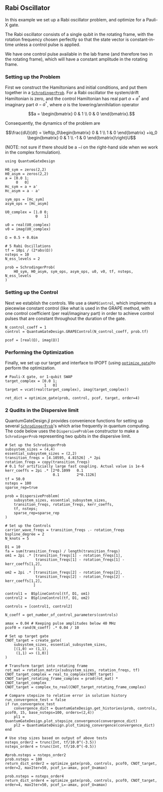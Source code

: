 ## Rabi Oscillator
In this example we set up a Rabi oscillator problem, and optimize for a Pauli-X
gate.

The Rabi oscillator consists of a single qubit in the rotating frame, with
the rotation frequency chosen perfectly so that the state vector is
constant-in-time unless a control pulse is applied.

We have one control pulse available in the lab frame (and therefore two in the
rotating frame), which will have a constant amplitude in the rotating frame.

### Setting up the Problem
First we construct the Hamiltonians and initial conditions, and put them
together in a [`SchrodingerProb`](@ref). For a Rabi oscillator the system/drift
Hamiltonian is zero, and the control Hamiltonian has real part $a+a^\dagger$ and
imaginary part $a-a^\dagger$, where $a$ is the lowering/annihilation operator
```math
a = \begin{bmatrix} 0 & 1 \\ 0 & 0 \end{bmatrix}.
```
Consequently, the dynamics of the problem are
```math
\frac{dU}{dt} = \left(p_0\begin{bmatrix} 0 & 1 \\ 1 & 0 \end{bmatrix} +iq_0
\begin{bmatrix} 0 & 1 \\ -1 & 0 \end{bmatrix}\right)U
```
(NOTE: not sure if there should be a $-i$ on the right-hand side when we work in
the complex formulation).

```
using QuantumGateDesign

H0_sym = zeros(2,2)
H0_asym = zeros(2,2)
a = [0.0 1;
     0   0]
Hc_sym = a + a'
Hc_asym = a - a'

sym_ops = [Hc_sym]
asym_ops = [Hc_asym]

U0_complex = [1.0 0;
              0   1]

u0 = real(U0_complex)
v0 = imag(U0_complex)

Ω = 0.5 + 0.0im

# 5 Rabi Oscillations
tf = 10pi / (2*abs(Ω))
nsteps = 10
N_ess_levels = 2

prob = SchrodingerProb(
    H0_sym, H0_asym, sym_ops, asym_ops, u0, v0, tf, nsteps, N_ess_levels
)
```

### Setting up the Control
Next we establish the controls. We use a `GRAPEControl`, which implements a
piecewise constant control (like what is used in the GRAPE method, with one
control coefficient (per real/imaginary part) in order to achieve control pulses
that are constant throughout the duration of the gate.
```
N_control_coeff = 1
control = QuantumGateDesign.GRAPEControl(N_control_coeff, prob.tf)

pcof = [real(Ω), imag(Ω)]
```

### Performing the Optimization
Finally, we set up our target and interface to IPOPT (using
[`optimize_gate`](@ref))to perform the
optimization.
```
# Pauli-X gate, or 1-qubit SWAP
target_complex = [0.0 1;
                  1   0]
target = vcat(real(target_complex), imag(target_complex))

ret_dict = optimize_gate(prob, control, pcof, target, order=4)
```

### 2 Qudits in the Dispersive limit
QuantumGateDesign.jl provides convenience functions for setting up
several [`SchrodingerProb`](@ref)'s which arise frequently in quantum computing.
The code below uses the `DispersiveProblem` constructor to make a
`SchrodingerProb` representing two qubits in the dispersive limit.



```
# Set up the SchrodingerProb
subsystem_sizes = (4,4)
essential_subsystem_sizes = (2,2)
transition_freqs = [4.10595, 4.81526] .* 2pi
rotation_freqs = copy(transition_freqs)
# 0.1 for artificially large fast coupling. Actual value is 1e-6
kerr_coeffs = 2pi .* [2*0.1099   0.1
                      0.1        2*0.1126]
tf = 50.0
nsteps = 100
sparse_rep=true

prob = DispersiveProblem(
    subsystem_sizes, essential_subsystem_sizes,
    transition_freqs, rotation_freqs, kerr_coeffs,
    tf, nsteps;
    sparse_rep=sparse_rep
)

# Set up the Controls
carrier_wave_freqs = transition_freqs .- rotation_freqs
bspline_degree = 2
N_knots = 5

D1 = 10
fa = sum(transition_freqs) / length(transition_freqs)
om1 = 2pi .* [transition_freqs[1] - rotation_freqs[1],
              transition_freqs[1] - rotation_freqs[1] - kerr_coeffs[1,2],
             ]
om2 = 2pi .* [transition_freqs[2] - rotation_freqs[2],
              transition_freqs[2] - rotation_freqs[2] - kerr_coeffs[1,2],
             ]

control1 =  BSplineControl(tf, D1, om1)
control2 =  BSplineControl(tf, D1, om2)

controls = [control1, control2]

N_coeff = get_number_of_control_parameters(controls)

amax = 0.04 # Keeping pulse amplitudes below 40 MHz
pcof0 = rand(N_coeff) .* 0.04 / 10

# Set up target gate
CNOT_target = create_gate(
    subsystem_sizes, essential_subsystem_sizes,
    [(1,0) => (1,1),
     (1,1) => (1,0)]
)

# Transform target into rotating frame
rot_mat = rotation_matrix(subsystem_sizes, rotation_freqs, tf)
CNOT_target_complex = real_to_complex(CNOT_target)
CNOT_target_rotating_frame_complex = prod(rot_mat) * CNOT_target_complex
CNOT_target = complex_to_real(CNOT_target_rotating_frame_complex)

# Compare stepsize to relative error in solution history
run_convergence_test = false
if run_convergence_test
    convergence_dict = QuantumGateDesign.get_histories(prob, controls, pcof0, 15, base_nsteps=100, orders=(2,4))
    pl1 = QuantumGateDesign.plot_stepsize_convergence(convergence_dict)
    pl2 = QuantumGateDesign.plot_timing_convergence(convergence_dict)
end

# Use step sizes based on output of above tests
nsteps_order2 = trunc(Int, tf/10.0^(-3.5))
nsteps_order4 = trunc(Int, tf/10.0^(-0.5))

#prob.nsteps = nsteps_order2
prob.nsteps = 100
return_dict_order2 = optimize_gate(prob, controls, pcof0, CNOT_target, order=2, maxIter=50, pcof_L=-amax, pcof_U=amax)

prob.nsteps = nsteps_order4
return_dict_order4 = optimize_gate(prob, controls, pcof0, CNOT_target, order=4, maxIter=50, pcof_L=-amax, pcof_U=amax)
```
